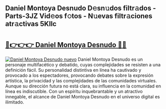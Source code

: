 ## Daniel Montoya Desnudo D𝚎sn𝚞dos filtr𝚊dos - Parts-3JZ Vid𝚎os f𝚘tos - N𝚞evas filtr𝚊ciones atr𝚊ctivas 5Kllc

# <h2><a href="http://mb5k5y4.tromn.icu/?c=Daniel+Montoya+Desnudo">🔗👉👉👉 Daniel Montoya Desnudo 🔗🔗</a></h2>

[![Daniel Montoya Desnudo nuevo](https://i.imgur.com/pEAQMta.gif)](http://mb5k5y4.tromn.icu/?c=Daniel+Montoya+Desnudo)
Daniel Montoya Desnudo es un personaje multifacético y debatido, cuyas complejidades se resisten a una definición fácil.  Su personalidad distintiva en línea ha cautivado y provocado a los espectadores, provocando debates sobre la expresión artística, la privacidad y las complejidades de las comunidades virtuales. Aunque su dirección futura no está clara, su influencia en la comunidad en línea es indiscutible. Con un espíritu inquebrantable y un atractivo innegable, el alcance de Daniel Montoya Desnudo en el universo digital es ilimitado.

